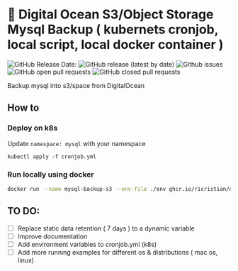 # :tada: Digital Ocean S3/Object Storage Mysql Backup ( kubernets cronjob, local script, local docker container )

![GitHub Release Date:](https://img.shields.io/github/release-date-pre/ricristian/digitalocean-s3-k8s-mysql-cronjob)
![GitHub release (latest by date)](https://img.shields.io/github/v/release/ricristian/digitalocean-s3-k8s-mysql-cronjob)
![Github issues](https://img.shields.io/github/issues/ricristian/digitalocean-s3-k8s-mysql-cronjob)
![GitHub open pull requests](https://img.shields.io/github/issues-pr-raw/ricristian/digitalocean-s3-k8s-mysql-cronjob)
![GitHub closed pull requests](https://img.shields.io/github/issues-pr-closed-raw/ricristian/digitalocean-s3-k8s-mysql-cronjob)

Backup mysql into s3/space from DigitalOcean

## How to 

### Deploy on k8s
Update `namespace: mysql` with your namespace

```shell
kubectl apply -f cronjob.yml
```

### Run locally using docker
```sh
docker run --name mysql-backup-s3 --env-file ./env ghcr.io/ricristian/digitalocean-s3-k8s-mysql-cronjob:v1.0
```
## TO DO: 
- [ ] Replace static data retention ( 7 days ) to a dynamic variable
- [ ] Improve documentation
- [ ] Add environment variables to cronjob.yml (k8s)
- [ ] Add more running examples for different os & distributions ( mac os, linux)
